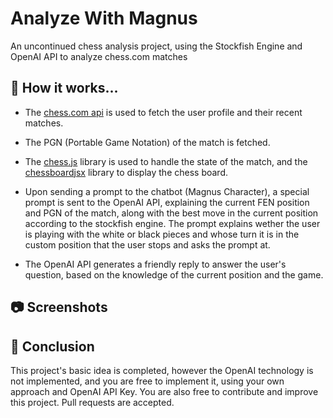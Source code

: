 # Analyze With Magnus
An uncontinued chess analysis project, using the Stockfish Engine and OpenAI API to analyze chess.com matches

## 🤔 How it works...
* The [chess.com api](https://chess.com/developers) is used to fetch the user profile and their recent matches.
  
* The PGN (Portable Game Notation) of the match is fetched.
  
* The [chess.js](https://www.npmjs.com/package/chess.js) library is used to handle the state of the match, and the [chessboardjsx](https://www.npmjs.com/package/chessboardjsx) library to display the chess board.
  
* Upon sending a prompt to the chatbot (Magnus Character), a special prompt is sent to the OpenAI API, explaining the current FEN position and PGN of the match, along with the best move in the current position according to the stockfish engine. The prompt explains wether the user is playing with the white or black pieces and whose turn it is in the custom position that the user stops and asks the prompt at.
  
* The OpenAI API generates a friendly reply to answer the user's question, based on the knowledge of the current position and the game.

## 📷 Screenshots

## 🌻 Conclusion
This project's basic idea is completed, however the OpenAI technology is not implemented, and you are free to implement it, using your own approach and OpenAI API Key. You are also free to contribute and improve this project. Pull requests are accepted.
